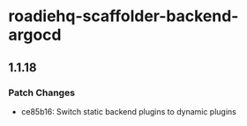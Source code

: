 # roadiehq-scaffolder-backend-argocd

## 1.1.18

### Patch Changes

- ce85b16: Switch static backend plugins to dynamic plugins
